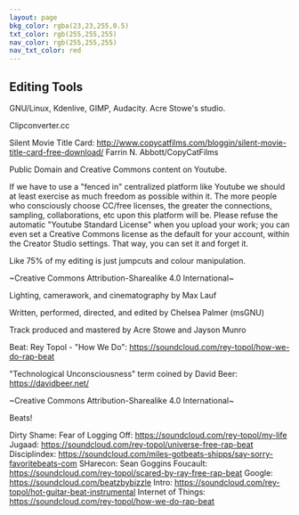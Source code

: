```yaml
---
layout: page
bkg_color: rgba(23,23,255,0.5)
txt_color: rgb(255,255,255)
nav_color: rgb(255,255,255)
nav_txt_color: red
---
```


## Editing Tools

GNU/Linux, Kdenlive, GIMP, Audacity.
Acre Stowe's studio.


Clipconverter.cc

Silent Movie Title Card: http://www.copycatfilms.com/bloggin/silent-movie-title-card-free-download/ Farrin N. Abbott/CopyCatFilms

Public Domain and Creative Commons content on Youtube.

If we have to use a "fenced in" centralized platform like Youtube we should at least exercise as much freedom as possible within it. The more people who consciously choose CC/free licenses, the greater the connections, sampling, collaborations, etc upon this platform will be. Please refuse the automatic "Youtube Standard License" when you upload your work; you can even set a Creative Commons license as the default for your account, within the Creator Studio settings. That way, you can set it and forget it.

Like 75% of my editing is just jumpcuts and colour manipulation.


~Creative Commons Attribution-Sharealike 4.0 International~










Lighting, camerawork, and cinematography by Max Lauf

Written, performed, directed, and edited by Chelsea Palmer (msGNU)

Track produced and mastered by Acre Stowe and Jayson Munro

Beat: Rey Topol - "How We Do": https://soundcloud.com/rey-topol/how-we-do-rap-beat

"Technological Unconsciousness" term coined by David Beer: https://davidbeer.net/


~Creative Commons Attribution-Sharealike 4.0 International~







Beats!

Dirty Shame:
Fear of Logging Off: https://soundcloud.com/rey-topol/my-life
Jugaad: https://soundcloud.com/rey-topol/universe-free-rap-beat
Disciplindex: https://soundcloud.com/miles-gotbeats-shipps/say-sorry-favoritebeats-com
SHarecon: Sean Goggins
Foucault: https://soundcloud.com/rey-topol/scared-by-ray-free-rap-beat
Google: https://soundcloud.com/beatzbybizzle
Intro: https://soundcloud.com/rey-topol/hot-guitar-beat-instrumental
Internet of Things: https://soundcloud.com/rey-topol/how-we-do-rap-beat
